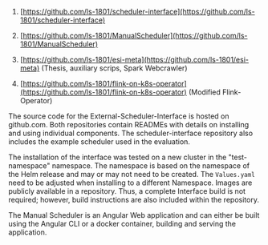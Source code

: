 
1. [https://github.com/ls-1801/scheduler-interface](https://github.com/ls-1801/scheduler-interface)

2. [https://github.com/ls-1801/ManualScheduler](https://github.com/ls-1801/ManualScheduler)

3. [https://github.com/ls-1801/esi-meta](https://github.com/ls-1801/esi-meta) (Thesis, auxiliary scrips, Spark Webcrawler)

4. [https://github.com/ls-1801/flink-on-k8s-operator](https://github.com/ls-1801/flink-on-k8s-operator) (Modified Flink-Operator)

The source code for the External-Scheduler-Interface is hosted on github.com. Both repositories contain READMEs with details on installing and using individual components. The scheduler-interface repository also includes the example scheduler used in the evaluation.

The installation of the interface was tested on a new cluster in the "test-namespace" namespace. The namespace is based on the namespace of the Helm release and may or may not need to be created. The `Values.yaml` need to be adjusted when installing to a different Namespace. Images are publicly available in a repository. Thus, a complete Interface build is not required; however, build instructions are also included within the repository.

The Manual Scheduler is an Angular Web application and can either be built using the Angular CLI or a docker container, building and serving the application.
